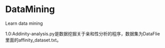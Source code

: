 # DataMining
Learn data mining

1.0:Addinity-analysis.py是数据挖掘关于亲和性分析的程序，数据集为DataFlie里面的affinity_dataset.txt。
